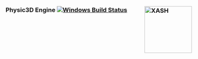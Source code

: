 ### Physic3D Engine <img align="right" width="128" height="128" src="https://imgur.com/VvhDlfq.jpg" alt="XASH" /> [![Windows Build Status](https://ci.appveyor.com/api/projects/status/github/byoreo/xash3d?svg=true)](https://ci.appveyor.com/project/byoreo/xash3d) 
